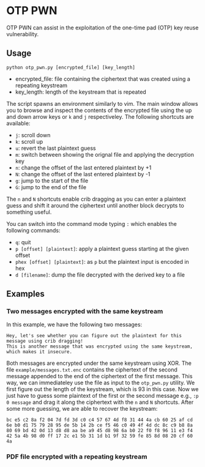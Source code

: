 # OTP PWN

OTP PWN can assist in the exploitation of the one-time pad (OTP) key reuse vulnerability. 

## Usage

`python otp_pwn.py [encrypted_file] [key_length]`

* encrypted_file: file containing the ciphertext that was created using a repeating keystream
* key_length: length of the keystream that is repeated

The script spawns an environment similarly to vim. The main window allows you to browse and inspect the contents of the encrypted file using the up and down arrow keys or `k` and `j` respectiveley. The following shortcuts are available:
* `j`: scroll down
* `k`: scroll up
* `u`: revert the last plaintext guess
* `m`: switch between showing the orignal file and applying the decryption key
* `n`: change the offset of the last entered plaintext by +1
* `N`: change the offset of the last entered plaintext by -1
* `g`: jump to the start of the file
* `G`: jump to the end of the file

The `n` and `N` shortcuts enable crib dragging as you can enter a plaintext guess and shift it around the ciphertext until another block decrypts to something useful.

You can switch into the command mode typing `:` which enables the following commands:

* `q`: quit 
* `p [offset] [plaintext]`: apply a plaintext guess starting at the given offset
* `phex [offset] [plaintext]`: as `p` but the plaintext input is encoded in hex
* `d [filename]`: dump the file decrypted with the derived key to a file 

## Examples

### Two messages encrypted with the same keystream

In this example, we have the following two messages:

```
Hey, let's see whether you can figure out the plaintext for this message using crib dragging!
This is another message that was encrypted using the same keystream, which makes it insecure.
```

Both messages are encrypted under the same keystream using XOR. The file `example/messages.txt.enc` contains the ciphertext of the second message appended to the end of the ciphertext of the first message. This way, we can immediateley use the file as input to the `otp_pwn.py` utility. We first figure out the length of the keystream, which is 93 in this case. Now we just have to guess some plaintext of the first or the second message e.g., `:p 0 message` and drag it along the ciphertext with the `n` and `N` shortcuts. After some more guessing, we are able to recover the keystream: 

```
bc e5 c2 8a f2 04 7d fd 3d c0 c4 57 67 4d f8 31 44 4a cb 60 25 af cd 6e b0 d1 75 79 28 95 de 5b 14 2b ce f5 46 c0 49 4f 4d dc 8c c9 b8 8a 80 69 bd 42 0d 13 d8 d8 aa be a9 45 d8 98 6a b0 22 f0 f8 96 11 e3 f4 42 5a 4b 98 d0 ff 17 2c e1 5b 31 1d b1 9f 32 59 fe 85 8d 08 20 cf 60 4a
```

### PDF file encrypted with a repeating keystream